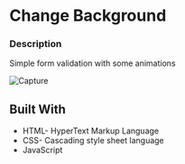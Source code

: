 # Change Background

### Description

Simple form validation with some animations

![Capture](https://user-images.githubusercontent.com/57944914/82060366-f6215e00-96cf-11ea-892b-7554e075978a.PNG)

## Built With

* HTML- HyperText Markup Language
* CSS- Cascading style sheet language
* JavaScript




 
